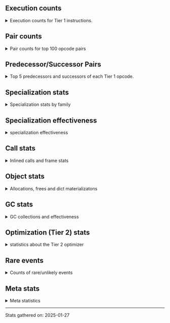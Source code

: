 ## Execution counts

<details>
<summary> Execution counts for Tier 1 instructions. </summary>


The "miss ratio" column shows the percentage of times the instruction
executed that it deoptimized. When this happens, the base unspecialized
instruction is not counted.

<table>
<thead>
<tr>
<th align="left">Name</th>
<th align="right">Base Count</th>
<th align="right">Head Count</th>
<th align="right">Change</th>
</tr>
</thead>
<tbody>
<tr>
<td align="left">BINARY_SUBSCR</td>
<td align="right">2,300</td>
<td align="right">43,260</td>
<td align="right">1,780.9%</td>
</tr>
<tr>
<td align="left">TO_BOOL_ALWAYS_TRUE</td>
<td align="right">162,420</td>
<td align="right">820,920</td>
<td align="right">405.4%</td>
</tr>
<tr>
<td align="left">JUMP_BACKWARD</td>
<td align="right">285,960</td>
<td align="right">1,360,080</td>
<td align="right">375.6%</td>
</tr>
<tr>
<td align="left">CALL_PY_GENERAL</td>
<td align="right">2,050,180</td>
<td align="right">6,332,820</td>
<td align="right">208.9%</td>
</tr>
<tr>
<td align="left">CALL_KW_PY</td>
<td align="right">920,120</td>
<td align="right">2,722,020</td>
<td align="right">195.8%</td>
</tr>
<tr>
<td align="left">LOAD_CONST_MORTAL</td>
<td align="right">959,120</td>
<td align="right">2,722,140</td>
<td align="right">183.8%</td>
</tr>
<tr>
<td align="left">TO_BOOL_BOOL</td>
<td align="right">28,490,540</td>
<td align="right">180</td>
<td align="right">-100.0%</td>
</tr>
<tr>
<td align="left">CALL_METHOD_DESCRIPTOR_FAST</td>
<td align="right">1,296,120</td>
<td align="right">60</td>
<td align="right">-100.0%</td>
</tr>
<tr>
<td align="left">RESUME_CHECK</td>
<td align="right">14,143,320</td>
<td align="right">740</td>
<td align="right">-100.0%</td>
</tr>
<tr>
<td align="left">STORE_FAST_STORE_FAST</td>
<td align="right">1,975,260</td>
<td align="right">240</td>
<td align="right">-100.0%</td>
</tr>
<tr>
<td align="left">COPY</td>
<td align="right">34,338,620</td>
<td align="right">12,000</td>
<td align="right">-100.0%</td>
</tr>
<tr>
<td align="left">SWAP</td>
<td align="right">19,146,680</td>
<td align="right">12,360</td>
<td align="right">-99.9%</td>
</tr>
<tr>
<td align="left">CALL_METHOD_DESCRIPTOR_O</td>
<td align="right">57,700</td>
<td align="right">60</td>
<td align="right">-99.9%</td>
</tr>
<tr>
<td align="left">CALL_METHOD_DESCRIPTOR_NOARGS</td>
<td align="right">53,340</td>
<td align="right">60</td>
<td align="right">-99.9%</td>
</tr>
<tr>
<td align="left">CALL_BOUND_METHOD_GENERAL</td>
<td align="right">41,220</td>
<td align="right">60</td>
<td align="right">-99.9%</td>
</tr>
<tr>
<td align="left">UNPACK_SEQUENCE_TWO_TUPLE</td>
<td align="right">38,940</td>
<td align="right">60</td>
<td align="right">-99.8%</td>
</tr>
<tr>
<td align="left">BINARY_OP_MULTIPLY_INT</td>
<td align="right">70,980</td>
<td align="right">120</td>
<td align="right">-99.8%</td>
</tr>
<tr>
<td align="left">BUILD_LIST</td>
<td align="right">67,800</td>
<td align="right">120</td>
<td align="right">-99.8%</td>
</tr>
<tr>
<td align="left">CALL_BUILTIN_CLASS</td>
<td align="right">94,580</td>
<td align="right">180</td>
<td align="right">-99.8%</td>
</tr>
<tr>
<td align="left">IS_OP</td>
<td align="right">41,220</td>
<td align="right">80</td>
<td align="right">-99.8%</td>
</tr>
<tr>
<td align="left">POP_JUMP_IF_NOT_NONE</td>
<td align="right">41,220</td>
<td align="right">80</td>
<td align="right">-99.8%</td>
</tr>
<tr>
<td align="left">POP_TOP</td>
<td align="right">22,576,140</td>
<td align="right">46,320</td>
<td align="right">-99.8%</td>
</tr>
<tr>
<td align="left">STORE_ATTR_INSTANCE_VALUE</td>
<td align="right">41,574,300</td>
<td align="right">110,640</td>
<td align="right">-99.7%</td>
</tr>
<tr>
<td align="left">LOAD_FAST_AND_CLEAR</td>
<td align="right">33,960</td>
<td align="right">120</td>
<td align="right">-99.6%</td>
</tr>
<tr>
<td align="left">LOAD_ATTR</td>
<td align="right">41,380</td>
<td align="right">180</td>
<td align="right">-99.6%</td>
</tr>
<tr>
<td align="left">LOAD_ATTR_MODULE</td>
<td align="right">41,420</td>
<td align="right">240</td>
<td align="right">-99.4%</td>
</tr>
<tr>
<td align="left">JUMP_FORWARD</td>
<td align="right">3,572,100</td>
<td align="right">27,000</td>
<td align="right">-99.2%</td>
</tr>
<tr>
<td align="left">LIST_APPEND</td>
<td align="right">1,008,660</td>
<td align="right">9,720</td>
<td align="right">-99.0%</td>
</tr>
<tr>
<td align="left">LOAD_METHOD_NO_DICT</td>
<td align="right">3,265,900</td>
<td align="right">50,460</td>
<td align="right">-98.5%</td>
</tr>
<tr>
<td align="left">LOAD_GLOBAL_MODULE</td>
<td align="right">23,866,640</td>
<td align="right">640,540</td>
<td align="right">-97.3%</td>
</tr>
<tr>
<td align="left">CALL_LIST_APPEND</td>
<td align="right">1,858,800</td>
<td align="right">50,340</td>
<td align="right">-97.3%</td>
</tr>
<tr>
<td align="left">GET_ITER</td>
<td align="right">4,426,440</td>
<td align="right">135,600</td>
<td align="right">-96.9%</td>
</tr>
<tr>
<td align="left">BINARY_OP_ADD_INT</td>
<td align="right">9,142,420</td>
<td align="right">304,440</td>
<td align="right">-96.7%</td>
</tr>
<tr>
<td align="left">LOAD_ATTR_INSTANCE_VALUE</td>
<td align="right">110,383,360</td>
<td align="right">4,381,380</td>
<td align="right">-96.0%</td>
</tr>
<tr>
<td align="left">RETURN_VALUE</td>
<td align="right">54,566,640</td>
<td align="right">2,524,440</td>
<td align="right">-95.4%</td>
</tr>
<tr>
<td align="left">POP_JUMP_IF_FALSE</td>
<td align="right">49,089,540</td>
<td align="right">2,868,940</td>
<td align="right">-94.2%</td>
</tr>
<tr>
<td align="left">BINARY_OP</td>
<td align="right">8,308,820</td>
<td align="right">497,200</td>
<td align="right">-94.0%</td>
</tr>
<tr>
<td align="left">LOAD_FAST</td>
<td align="right">173,029,500</td>
<td align="right">10,539,480</td>
<td align="right">-93.9%</td>
</tr>
<tr>
<td align="left">LOAD_FAST_LOAD_FAST</td>
<td align="right">34,685,400</td>
<td align="right">2,249,400</td>
<td align="right">-93.5%</td>
</tr>
<tr>
<td align="left">COMPARE_OP_INT</td>
<td align="right">30,782,840</td>
<td align="right">2,008,200</td>
<td align="right">-93.5%</td>
</tr>
<tr>
<td align="left">PUSH_NULL</td>
<td align="right">2,195,200</td>
<td align="right">149,240</td>
<td align="right">-93.2%</td>
</tr>
<tr>
<td align="left">LOAD_GLOBAL_BUILTIN</td>
<td align="right">1,982,900</td>
<td align="right">136,020</td>
<td align="right">-93.1%</td>
</tr>
<tr>
<td align="left">CALL_LEN</td>
<td align="right">1,887,600</td>
<td align="right">135,120</td>
<td align="right">-92.8%</td>
</tr>
<tr>
<td align="left">LOAD_SMALL_INT</td>
<td align="right">29,830,800</td>
<td align="right">2,274,200</td>
<td align="right">-92.4%</td>
</tr>
<tr>
<td align="left">STORE_FAST</td>
<td align="right">55,953,940</td>
<td align="right">4,532,120</td>
<td align="right">-91.9%</td>
</tr>
<tr>
<td align="left">CALL_BUILTIN_O</td>
<td align="right">90,300</td>
<td align="right">8,000</td>
<td align="right">-91.1%</td>
</tr>
<tr>
<td align="left">TO_BOOL_NONE</td>
<td align="right">126,920</td>
<td align="right">11,520</td>
<td align="right">-90.9%</td>
</tr>
<tr>
<td align="left">BINARY_OP_SUBTRACT_INT</td>
<td align="right">14,772,040</td>
<td align="right">1,353,600</td>
<td align="right">-90.8%</td>
</tr>
<tr>
<td align="left">BINARY_SUBSCR_LIST_INT</td>
<td align="right">13,526,320</td>
<td align="right">1,353,600</td>
<td align="right">-90.0%</td>
</tr>
<tr>
<td align="left">POP_JUMP_IF_TRUE</td>
<td align="right">17,375,220</td>
<td align="right">1,875,240</td>
<td align="right">-89.2%</td>
</tr>
<tr>
<td align="left">POP_ITER</td>
<td align="right">742,580</td>
<td align="right">146,820</td>
<td align="right">-80.2%</td>
</tr>
<tr>
<td align="left">CALL_ALLOC_AND_ENTER_INIT</td>
<td align="right">46,140</td>
<td align="right">9,900</td>
<td align="right">-78.5%</td>
</tr>
<tr>
<td align="left">TO_BOOL_INT</td>
<td align="right">7,740,500</td>
<td align="right">1,884,360</td>
<td align="right">-75.7%</td>
</tr>
<tr>
<td align="left">FOR_ITER_RANGE</td>
<td align="right">84,840</td>
<td align="right">21,900</td>
<td align="right">-74.2%</td>
</tr>
<tr>
<td align="left">CALL_PY_EXACT_ARGS</td>
<td align="right">14,758,440</td>
<td align="right">25,503,980</td>
<td align="right">72.8%</td>
</tr>
<tr>
<td align="left">LOAD_CONST_IMMORTAL</td>
<td align="right">16,887,960</td>
<td align="right">4,665,780</td>
<td align="right">-72.4%</td>
</tr>
<tr>
<td align="left">COMPARE_OP</td>
<td align="right">105,420</td>
<td align="right">31,280</td>
<td align="right">-70.3%</td>
</tr>
<tr>
<td align="left">FOR_ITER_LIST</td>
<td align="right">4,529,720</td>
<td align="right">1,458,480</td>
<td align="right">-67.8%</td>
</tr>
<tr>
<td align="left">LOAD_METHOD_WITH_VALUES</td>
<td align="right">16,397,780</td>
<td align="right">6,043,720</td>
<td align="right">-63.1%</td>
</tr>
<tr>
<td align="left">NOP</td>
<td align="right">19,200</td>
<td align="right">7,200</td>
<td align="right">-62.5%</td>
</tr>
<tr>
<td align="left">CALL_NON_PY_GENERAL</td>
<td align="right">320</td>
<td align="right">300</td>
<td align="right">-6.2%</td>
</tr>
<tr>
<td align="left">ENTER_EXECUTOR</td>
<td align="right">40,034,120</td>
<td align="right"></td>
<td align="right"></td>
</tr>
<tr>
<td align="left">STORE_SUBSCR_LIST_INT</td>
<td align="right">8,497,080</td>
<td align="right"></td>
<td align="right"></td>
</tr>
<tr>
<td align="left">STORE_GLOBAL</td>
<td align="right">2,568,200</td>
<td align="right"></td>
<td align="right"></td>
</tr>
<tr>
<td align="left">UNARY_NOT</td>
<td align="right">1,887,540</td>
<td align="right"></td>
<td align="right"></td>
</tr>
<tr>
<td align="left">NOT_TAKEN</td>
<td align="right">832,560</td>
<td align="right"></td>
<td align="right"></td>
</tr>
<tr>
<td align="left">COMPARE_OP_FLOAT</td>
<td align="right">796,020</td>
<td align="right"></td>
<td align="right"></td>
</tr>
<tr>
<td align="left">FOR_ITER_TUPLE</td>
<td align="right">48,600</td>
<td align="right"></td>
<td align="right"></td>
</tr>
<tr>
<td align="left">EXIT_INIT_CHECK</td>
<td align="right">46,140</td>
<td align="right">46,140</td>
<td align="right">0.0%</td>
</tr>
<tr>
<td align="left">STORE_FAST_LOAD_FAST</td>
<td align="right">24,060</td>
<td align="right"></td>
<td align="right"></td>
</tr>
<tr>
<td align="left">TO_BOOL_LIST</td>
<td align="right">19,140</td>
<td align="right"></td>
<td align="right"></td>
</tr>
<tr>
<td align="left">BINARY_OP_EXTEND</td>
<td align="right">12,020</td>
<td align="right"></td>
<td align="right"></td>
</tr>
<tr>
<td align="left">CALL</td>
<td align="right">440</td>
<td align="right">440</td>
<td align="right">0.0%</td>
</tr>
<tr>
<td align="left">BUILD_TUPLE</td>
<td align="right">240</td>
<td align="right">240</td>
<td align="right">0.0%</td>
</tr>
<tr>
<td align="left">LOAD_GLOBAL</td>
<td align="right">240</td>
<td align="right">240</td>
<td align="right">0.0%</td>
</tr>
<tr>
<td align="left">LOAD_METHOD</td>
<td align="right">220</td>
<td align="right">220</td>
<td align="right">0.0%</td>
</tr>
<tr>
<td align="left">COPY_FREE_VARS</td>
<td align="right">120</td>
<td align="right">120</td>
<td align="right">0.0%</td>
</tr>
<tr>
<td align="left">LOAD_DEREF</td>
<td align="right">120</td>
<td align="right">120</td>
<td align="right">0.0%</td>
</tr>
<tr>
<td align="left">CALL_ISINSTANCE</td>
<td align="right">120</td>
<td align="right">120</td>
<td align="right">0.0%</td>
</tr>
<tr>
<td align="left">TO_BOOL</td>
<td align="right">100</td>
<td align="right">100</td>
<td align="right">0.0%</td>
</tr>
<tr>
<td align="left">CALL_FUNCTION_EX</td>
<td align="right">60</td>
<td align="right">60</td>
<td align="right">0.0%</td>
</tr>
<tr>
<td align="left">MAKE_FUNCTION</td>
<td align="right">60</td>
<td align="right">60</td>
<td align="right">0.0%</td>
</tr>
<tr>
<td align="left">FOR_ITER</td>
<td align="right">60</td>
<td align="right">60</td>
<td align="right">0.0%</td>
</tr>
<tr>
<td align="left">MAKE_CELL</td>
<td align="right">60</td>
<td align="right">60</td>
<td align="right">0.0%</td>
</tr>
<tr>
<td align="left">SET_FUNCTION_ATTRIBUTE</td>
<td align="right">60</td>
<td align="right">60</td>
<td align="right">0.0%</td>
</tr>
<tr>
<td align="left">STORE_DEREF</td>
<td align="right">60</td>
<td align="right">60</td>
<td align="right">0.0%</td>
</tr>
<tr>
<td align="left">BINARY_OP_SUBTRACT_FLOAT</td>
<td align="right">60</td>
<td align="right">60</td>
<td align="right">0.0%</td>
</tr>
<tr>
<td align="left">BINARY_SUBSCR_TUPLE_INT</td>
<td align="right">60</td>
<td align="right">60</td>
<td align="right">0.0%</td>
</tr>
<tr>
<td align="left">CALL_TYPE_1</td>
<td align="right">60</td>
<td align="right">60</td>
<td align="right">0.0%</td>
</tr>
<tr>
<td align="left">LOAD_SUPER_METHOD_METHOD</td>
<td align="right">60</td>
<td align="right">60</td>
<td align="right">0.0%</td>
</tr>
<tr>
<td align="left">STORE_ATTR</td>
<td align="right">20</td>
<td align="right">20</td>
<td align="right">0.0%</td>
</tr>
<tr>
<td align="left">UNPACK_SEQUENCE</td>
<td align="right">20</td>
<td align="right">20</td>
<td align="right">0.0%</td>
</tr>
</tbody>
</table>


</details>

## Pair counts

<details>
<summary> Pair counts for top 100 opcode pairs </summary>


Pairs of specialized operations that deoptimize and are then followed by
the corresponding unspecialized instruction are not counted as pairs.

Not included in comparative output.


</details>

## Predecessor/Successor Pairs

<details>
<summary> Top 5 predecessors and successors of each Tier 1 opcode. </summary>


This does not include the unspecialized instructions that occur after a
specialized instruction deoptimizes.

Not included in comparative output.


</details>

## Specialization stats

<details>
<summary> Specialization stats by family </summary>

### BINARY_OP

<details>
<summary> specialization stats for BINARY_OP family </summary>

<table>
<thead>
<tr>
<th align="left">Kind</th>
<th align="right">Base Count</th>
<th align="right">Base Ratio</th>
<th align="right">Head Count</th>
<th align="right">Head Ratio</th>
<th align="right">Change</th>
</tr>
</thead>
<tbody>
<tr>
<td align="left">
deferred
<details>
<summary>ⓘ</summary>

Lists the number of "deferred" (i.e. not specialized) instructions executed.
</details>
</td>
<td align="right">8,301,520</td>
<td align="right">17.7%</td>
<td align="right">497,040</td>
<td align="right">1.9%</td>
<td align="right">-94.0%</td>
</tr>
<tr>
<td align="left">
hit
<details>
<summary>ⓘ</summary>

Specialized instructions that complete.
</details>
</td>
<td align="right">38,584,560</td>
<td align="right">82.1%</td>
<td align="right">25,106,760</td>
<td align="right">98.1%</td>
<td align="right">-34.9%</td>
</tr>
<tr>
<td align="left">
miss
<details>
<summary>ⓘ</summary>

Specialized instructions that deopt.
</details>
</td>
<td align="right">95,780</td>
<td align="right">0.2%</td>
<td align="right"></td>
<td align="right"></td>
<td align="right"></td>
</tr>
</tbody>
</table>

<table>
<thead>
<tr>
<th align="left">Success</th>
<th align="right">Base Count</th>
<th align="right">Base Ratio</th>
<th align="right">Head Count</th>
<th align="right">Head Ratio</th>
<th align="right">Change</th>
</tr>
</thead>
<tbody>
<tr>
<td align="left">Success</td>
<td align="right">1,820</td>
<td align="right">20.0%</td>
<td align="right">20</td>
<td align="right">12.5%</td>
<td align="right">-98.9%</td>
</tr>
<tr>
<td align="left">Failure</td>
<td align="right">7,300</td>
<td align="right">80.0%</td>
<td align="right">140</td>
<td align="right">87.5%</td>
<td align="right">-98.1%</td>
</tr>
</tbody>
</table>

<table>
<thead>
<tr>
<th align="left">Failure kind</th>
<th align="right">Base Count</th>
<th align="right">Base Ratio</th>
<th align="right">Head Count</th>
<th align="right">Head Ratio</th>
<th align="right">Change</th>
</tr>
</thead>
<tbody>
<tr>
<td align="left">add different types</td>
<td align="right">5,220</td>
<td align="right">71.5%</td>
<td align="right">140</td>
<td align="right">100.0%</td>
<td align="right">-97.3%</td>
</tr>
<tr>
<td align="left">xor</td>
<td align="right">2,000</td>
<td align="right">27.4%</td>
<td align="right"></td>
<td align="right"></td>
<td align="right"></td>
</tr>
<tr>
<td align="left">floor divide</td>
<td align="right">40</td>
<td align="right">0.5%</td>
<td align="right"></td>
<td align="right"></td>
<td align="right"></td>
</tr>
<tr>
<td align="left">remainder</td>
<td align="right">40</td>
<td align="right">0.5%</td>
<td align="right"></td>
<td align="right"></td>
<td align="right"></td>
</tr>
</tbody>
</table>


</details>

### BINARY_SUBSCR

<details>
<summary> specialization stats for BINARY_SUBSCR family </summary>

<table>
<thead>
<tr>
<th align="left">Kind</th>
<th align="right">Base Count</th>
<th align="right">Base Ratio</th>
<th align="right">Head Count</th>
<th align="right">Head Ratio</th>
<th align="right">Change</th>
</tr>
</thead>
<tbody>
<tr>
<td align="left">
deferred
<details>
<summary>ⓘ</summary>

Lists the number of "deferred" (i.e. not specialized) instructions executed.
</details>
</td>
<td align="right">1,300</td>
<td align="right">0.0%</td>
<td align="right">43,200</td>
<td align="right">0.2%</td>
<td align="right">3,223.1%</td>
</tr>
<tr>
<td align="left">
hit
<details>
<summary>ⓘ</summary>

Specialized instructions that complete.
</details>
</td>
<td align="right">20,654,080</td>
<td align="right">99.8%</td>
<td align="right">20,651,220</td>
<td align="right">99.8%</td>
<td align="right">-0.0%</td>
</tr>
<tr>
<td align="left">
miss
<details>
<summary>ⓘ</summary>

Specialized instructions that deopt.
</details>
</td>
<td align="right">43,040</td>
<td align="right">0.2%</td>
<td align="right"></td>
<td align="right"></td>
<td align="right"></td>
</tr>
</tbody>
</table>

<table>
<thead>
<tr>
<th align="left">Success</th>
<th align="right">Base Count</th>
<th align="right">Base Ratio</th>
<th align="right">Head Count</th>
<th align="right">Head Ratio</th>
<th align="right">Change</th>
</tr>
</thead>
<tbody>
<tr>
<td align="left">Success</td>
<td align="right">840</td>
<td align="right">46.2%</td>
<td align="right">20</td>
<td align="right">33.3%</td>
<td align="right">-97.6%</td>
</tr>
<tr>
<td align="left">Failure</td>
<td align="right">980</td>
<td align="right">53.8%</td>
<td align="right">40</td>
<td align="right">66.7%</td>
<td align="right">-95.9%</td>
</tr>
</tbody>
</table>

<table>
<thead>
<tr>
<th align="left">Failure kind</th>
<th align="right">Base Count</th>
<th align="right">Base Ratio</th>
<th align="right">Head Count</th>
<th align="right">Head Ratio</th>
<th align="right">Change</th>
</tr>
</thead>
<tbody>
<tr>
<td align="left">out of range</td>
<td align="right">980</td>
<td align="right">100.0%</td>
<td align="right">40</td>
<td align="right">100.0%</td>
<td align="right">-95.9%</td>
</tr>
</tbody>
</table>


</details>

### CALL

<details>
<summary> specialization stats for CALL family </summary>

<table>
<thead>
<tr>
<th align="left">Kind</th>
<th align="right">Base Count</th>
<th align="right">Base Ratio</th>
<th align="right">Head Count</th>
<th align="right">Head Ratio</th>
<th align="right">Change</th>
</tr>
</thead>
<tbody>
<tr>
<td align="left">
hit
<details>
<summary>ⓘ</summary>

Specialized instructions that complete.
</details>
</td>
<td align="right">59,466,360</td>
<td align="right">100.0%</td>
<td align="right">59,466,360</td>
<td align="right">100.0%</td>
<td align="right">0.0%</td>
</tr>
<tr>
<td align="left">
miss
<details>
<summary>ⓘ</summary>

Specialized instructions that deopt.
</details>
</td>
<td align="right">60</td>
<td align="right">0.0%</td>
<td align="right">60</td>
<td align="right">0.0%</td>
<td align="right">0.0%</td>
</tr>
</tbody>
</table>

<table>
<thead>
<tr>
<th align="left">Success</th>
<th align="right">Base Count</th>
<th align="right">Base Ratio</th>
<th align="right">Head Count</th>
<th align="right">Head Ratio</th>
<th align="right">Change</th>
</tr>
</thead>
<tbody>
<tr>
<td align="left">Success</td>
<td align="right">440</td>
<td align="right">100.0%</td>
<td align="right">440</td>
<td align="right">100.0%</td>
<td align="right">0.0%</td>
</tr>
<tr>
<td align="left">Failure</td>
<td align="right">0</td>
<td align="right">0.0%</td>
<td align="right">0</td>
<td align="right">0.0%</td>
<td align="right"></td>
</tr>
</tbody>
</table>


</details>

### COMPARE_OP

<details>
<summary> specialization stats for COMPARE_OP family </summary>

<table>
<thead>
<tr>
<th align="left">Kind</th>
<th align="right">Base Count</th>
<th align="right">Base Ratio</th>
<th align="right">Head Count</th>
<th align="right">Head Ratio</th>
<th align="right">Change</th>
</tr>
</thead>
<tbody>
<tr>
<td align="left">
deferred
<details>
<summary>ⓘ</summary>

Lists the number of "deferred" (i.e. not specialized) instructions executed.
</details>
</td>
<td align="right">103,920</td>
<td align="right">0.1%</td>
<td align="right">31,160</td>
<td align="right">0.1%</td>
<td align="right">-70.0%</td>
</tr>
<tr>
<td align="left">
hit
<details>
<summary>ⓘ</summary>

Specialized instructions that complete.
</details>
</td>
<td align="right">79,657,380</td>
<td align="right">99.8%</td>
<td align="right">57,475,380</td>
<td align="right">99.9%</td>
<td align="right">-27.8%</td>
</tr>
<tr>
<td align="left">
miss
<details>
<summary>ⓘ</summary>

Specialized instructions that deopt.
</details>
</td>
<td align="right">25,440</td>
<td align="right">0.0%</td>
<td align="right"></td>
<td align="right"></td>
<td align="right"></td>
</tr>
</tbody>
</table>

<table>
<thead>
<tr>
<th align="left">Success</th>
<th align="right">Base Count</th>
<th align="right">Base Ratio</th>
<th align="right">Head Count</th>
<th align="right">Head Ratio</th>
<th align="right">Change</th>
</tr>
</thead>
<tbody>
<tr>
<td align="left">Failure</td>
<td align="right">1,460</td>
<td align="right">73.7%</td>
<td align="right">80</td>
<td align="right">66.7%</td>
<td align="right">-94.5%</td>
</tr>
<tr>
<td align="left">Success</td>
<td align="right">520</td>
<td align="right">26.3%</td>
<td align="right">40</td>
<td align="right">33.3%</td>
<td align="right">-92.3%</td>
</tr>
</tbody>
</table>

<table>
<thead>
<tr>
<th align="left">Failure kind</th>
<th align="right">Base Count</th>
<th align="right">Base Ratio</th>
<th align="right">Head Count</th>
<th align="right">Head Ratio</th>
<th align="right">Change</th>
</tr>
</thead>
<tbody>
<tr>
<td align="left">float long</td>
<td align="right">420</td>
<td align="right">28.8%</td>
<td align="right">40</td>
<td align="right">50.0%</td>
<td align="right">-90.5%</td>
</tr>
<tr>
<td align="left">big int</td>
<td align="right">960</td>
<td align="right">65.8%</td>
<td align="right"></td>
<td align="right"></td>
<td align="right"></td>
</tr>
<tr>
<td align="left">bool</td>
<td align="right">40</td>
<td align="right">2.7%</td>
<td align="right">40</td>
<td align="right">50.0%</td>
<td align="right">0.0%</td>
</tr>
<tr>
<td align="left">long float</td>
<td align="right">40</td>
<td align="right">2.7%</td>
<td align="right"></td>
<td align="right"></td>
<td align="right"></td>
</tr>
</tbody>
</table>


</details>

### CONTAINS_OP

<details>
<summary> specialization stats for CONTAINS_OP family </summary>

<table>
<thead>
<tr>
<th align="left">Kind</th>
<th align="right">Base Count</th>
<th align="right">Base Ratio</th>
<th align="right">Head Count</th>
<th align="right">Head Ratio</th>
<th align="right">Change</th>
</tr>
</thead>
<tbody>
<tr>
<td align="left">
hit
<details>
<summary>ⓘ</summary>

Specialized instructions that complete.
</details>
</td>
<td align="right">1,887,540</td>
<td align="right">100.0%</td>
<td align="right">1,887,540</td>
<td align="right">100.0%</td>
<td align="right">0.0%</td>
</tr>
</tbody>
</table>


</details>

### FOR_ITER

<details>
<summary> specialization stats for FOR_ITER family </summary>

<table>
<thead>
<tr>
<th align="left">Kind</th>
<th align="right">Base Count</th>
<th align="right">Base Ratio</th>
<th align="right">Head Count</th>
<th align="right">Head Ratio</th>
<th align="right">Change</th>
</tr>
</thead>
<tbody>
<tr>
<td align="left">
hit
<details>
<summary>ⓘ</summary>

Specialized instructions that complete.
</details>
</td>
<td align="right">4,663,160</td>
<td align="right">100.0%</td>
<td align="right">1,480,380</td>
<td align="right">100.0%</td>
<td align="right">-68.3%</td>
</tr>
<tr>
<td align="left">
deferred
<details>
<summary>ⓘ</summary>

Lists the number of "deferred" (i.e. not specialized) instructions executed.
</details>
</td>
<td align="right">60</td>
<td align="right">0.0%</td>
<td align="right">60</td>
<td align="right">0.0%</td>
<td align="right">0.0%</td>
</tr>
</tbody>
</table>


</details>

### LOAD_ATTR

<details>
<summary> specialization stats for LOAD_ATTR family </summary>

<table>
<thead>
<tr>
<th align="left">Kind</th>
<th align="right">Base Count</th>
<th align="right">Base Ratio</th>
<th align="right">Head Count</th>
<th align="right">Head Ratio</th>
<th align="right">Change</th>
</tr>
</thead>
<tbody>
<tr>
<td align="left">
hit
<details>
<summary>ⓘ</summary>

Specialized instructions that complete.
</details>
</td>
<td align="right">317,021,440</td>
<td align="right">100.0%</td>
<td align="right">243,840,100</td>
<td align="right">100.0%</td>
<td align="right">-23.1%</td>
</tr>
<tr>
<td align="left">
deferred
<details>
<summary>ⓘ</summary>

Lists the number of "deferred" (i.e. not specialized) instructions executed.
</details>
</td>
<td align="right">41,160</td>
<td align="right">0.0%</td>
<td align="right"></td>
<td align="right"></td>
<td align="right"></td>
</tr>
</tbody>
</table>

<table>
<thead>
<tr>
<th align="left">Success</th>
<th align="right">Base Count</th>
<th align="right">Base Ratio</th>
<th align="right">Head Count</th>
<th align="right">Head Ratio</th>
<th align="right">Change</th>
</tr>
</thead>
<tbody>
<tr>
<td align="left">Failure</td>
<td align="right">40</td>
<td align="right">18.2%</td>
<td align="right">0</td>
<td align="right">0.0%</td>
<td align="right">-100.0%</td>
</tr>
<tr>
<td align="left">Success</td>
<td align="right">180</td>
<td align="right">81.8%</td>
<td align="right">180</td>
<td align="right">100.0%</td>
<td align="right">0.0%</td>
</tr>
</tbody>
</table>

<table>
<thead>
<tr>
<th align="left">Failure kind</th>
<th align="right">Base Count</th>
<th align="right">Base Ratio</th>
<th align="right">Head Count</th>
<th align="right">Head Ratio</th>
<th align="right">Change</th>
</tr>
</thead>
<tbody>
<tr>
<td align="left">method</td>
<td align="right">40</td>
<td align="right">100.0%</td>
<td align="right"></td>
<td align="right"></td>
<td align="right"></td>
</tr>
</tbody>
</table>


</details>

### LOAD_GLOBAL

<details>
<summary> specialization stats for LOAD_GLOBAL family </summary>

<table>
<thead>
<tr>
<th align="left">Kind</th>
<th align="right">Base Count</th>
<th align="right">Base Ratio</th>
<th align="right">Head Count</th>
<th align="right">Head Ratio</th>
<th align="right">Change</th>
</tr>
</thead>
<tbody>
<tr>
<td align="left">
hit
<details>
<summary>ⓘ</summary>

Specialized instructions that complete.
</details>
</td>
<td align="right">52,157,720</td>
<td align="right">100.0%</td>
<td align="right">41,455,980</td>
<td align="right">100.0%</td>
<td align="right">-20.5%</td>
</tr>
</tbody>
</table>

<table>
<thead>
<tr>
<th align="left">Success</th>
<th align="right">Base Count</th>
<th align="right">Base Ratio</th>
<th align="right">Head Count</th>
<th align="right">Head Ratio</th>
<th align="right">Change</th>
</tr>
</thead>
<tbody>
<tr>
<td align="left">Success</td>
<td align="right">240</td>
<td align="right">100.0%</td>
<td align="right">240</td>
<td align="right">100.0%</td>
<td align="right">0.0%</td>
</tr>
<tr>
<td align="left">Failure</td>
<td align="right">0</td>
<td align="right">0.0%</td>
<td align="right">0</td>
<td align="right">0.0%</td>
<td align="right"></td>
</tr>
</tbody>
</table>


</details>

### LOAD_METHOD

<details>
<summary> specialization stats for LOAD_METHOD family </summary>

<table>
<thead>
<tr>
<th align="left">Kind</th>
<th align="right">Base Count</th>
<th align="right">Base Ratio</th>
<th align="right">Head Count</th>
<th align="right">Head Ratio</th>
<th align="right">Change</th>
</tr>
</thead>
<tbody>
<tr>
<td align="left">
deferred
<details>
<summary>ⓘ</summary>

Lists the number of "deferred" (i.e. not specialized) instructions executed.
</details>
</td>
<td align="right">60</td>
<td align="right">4.7%</td>
<td align="right">60</td>
<td align="right">4.7%</td>
<td align="right">0.0%</td>
</tr>
<tr>
<td align="left">
miss
<details>
<summary>ⓘ</summary>

Specialized instructions that deopt.
</details>
</td>
<td align="right">1,060</td>
<td align="right">82.8%</td>
<td align="right">1,060</td>
<td align="right">82.8%</td>
<td align="right">0.0%</td>
</tr>
</tbody>
</table>

<table>
<thead>
<tr>
<th align="left">Success</th>
<th align="right">Base Count</th>
<th align="right">Base Ratio</th>
<th align="right">Head Count</th>
<th align="right">Head Ratio</th>
<th align="right">Change</th>
</tr>
</thead>
<tbody>
<tr>
<td align="left">Success</td>
<td align="right">160</td>
<td align="right">88.9%</td>
<td align="right">160</td>
<td align="right">88.9%</td>
<td align="right">0.0%</td>
</tr>
<tr>
<td align="left">Failure</td>
<td align="right">20</td>
<td align="right">11.1%</td>
<td align="right">20</td>
<td align="right">11.1%</td>
<td align="right">0.0%</td>
</tr>
</tbody>
</table>


</details>

### LOAD_SUPER_ATTR

<details>
<summary> specialization stats for LOAD_SUPER_ATTR family </summary>

<table>
<thead>
<tr>
<th align="left">Kind</th>
<th align="right">Base Count</th>
<th align="right">Base Ratio</th>
<th align="right">Head Count</th>
<th align="right">Head Ratio</th>
<th align="right">Change</th>
</tr>
</thead>
<tbody>
<tr>
<td align="left">
hit
<details>
<summary>ⓘ</summary>

Specialized instructions that complete.
</details>
</td>
<td align="right">60</td>
<td align="right">100.0%</td>
<td align="right">60</td>
<td align="right">100.0%</td>
<td align="right">0.0%</td>
</tr>
</tbody>
</table>


</details>

### STORE_ATTR

<details>
<summary> specialization stats for STORE_ATTR family </summary>

<table>
<thead>
<tr>
<th align="left">Kind</th>
<th align="right">Base Count</th>
<th align="right">Base Ratio</th>
<th align="right">Head Count</th>
<th align="right">Head Ratio</th>
<th align="right">Change</th>
</tr>
</thead>
<tbody>
<tr>
<td align="left">
hit
<details>
<summary>ⓘ</summary>

Specialized instructions that complete.
</details>
</td>
<td align="right">46,589,340</td>
<td align="right">100.0%</td>
<td align="right">28,377,660</td>
<td align="right">100.0%</td>
<td align="right">-39.1%</td>
</tr>
</tbody>
</table>

<table>
<thead>
<tr>
<th align="left">Success</th>
<th align="right">Base Count</th>
<th align="right">Base Ratio</th>
<th align="right">Head Count</th>
<th align="right">Head Ratio</th>
<th align="right">Change</th>
</tr>
</thead>
<tbody>
<tr>
<td align="left">Success</td>
<td align="right">20</td>
<td align="right">100.0%</td>
<td align="right">20</td>
<td align="right">100.0%</td>
<td align="right">0.0%</td>
</tr>
<tr>
<td align="left">Failure</td>
<td align="right">0</td>
<td align="right">0.0%</td>
<td align="right">0</td>
<td align="right">0.0%</td>
<td align="right"></td>
</tr>
</tbody>
</table>


</details>

### STORE_SUBSCR

<details>
<summary> specialization stats for STORE_SUBSCR family </summary>

<table>
<thead>
<tr>
<th align="left">Kind</th>
<th align="right">Base Count</th>
<th align="right">Base Ratio</th>
<th align="right">Head Count</th>
<th align="right">Head Ratio</th>
<th align="right">Change</th>
</tr>
</thead>
<tbody>
<tr>
<td align="left">
hit
<details>
<summary>ⓘ</summary>

Specialized instructions that complete.
</details>
</td>
<td align="right">8,497,080</td>
<td align="right">100.0%</td>
<td align="right">8,497,080</td>
<td align="right">100.0%</td>
<td align="right">0.0%</td>
</tr>
</tbody>
</table>


</details>

### TO_BOOL

<details>
<summary> specialization stats for TO_BOOL family </summary>

<table>
<thead>
<tr>
<th align="left">Kind</th>
<th align="right">Base Count</th>
<th align="right">Base Ratio</th>
<th align="right">Head Count</th>
<th align="right">Head Ratio</th>
<th align="right">Change</th>
</tr>
</thead>
<tbody>
<tr>
<td align="left">
miss
<details>
<summary>ⓘ</summary>

Specialized instructions that deopt.
</details>
</td>
<td align="right">1,402,900</td>
<td align="right">3.1%</td>
<td align="right">12,120</td>
<td align="right">0.1%</td>
<td align="right">-99.1%</td>
</tr>
<tr>
<td align="left">
hit
<details>
<summary>ⓘ</summary>

Specialized instructions that complete.
</details>
</td>
<td align="right">44,280,600</td>
<td align="right">96.9%</td>
<td align="right">19,116,300</td>
<td align="right">99.9%</td>
<td align="right">-56.8%</td>
</tr>
<tr>
<td align="left">
deferred
<details>
<summary>ⓘ</summary>

Lists the number of "deferred" (i.e. not specialized) instructions executed.
</details>
</td>
<td align="right">60</td>
<td align="right">0.0%</td>
<td align="right">60</td>
<td align="right">0.0%</td>
<td align="right">0.0%</td>
</tr>
</tbody>
</table>

<table>
<thead>
<tr>
<th align="left">Success</th>
<th align="right">Base Count</th>
<th align="right">Base Ratio</th>
<th align="right">Head Count</th>
<th align="right">Head Ratio</th>
<th align="right">Change</th>
</tr>
</thead>
<tbody>
<tr>
<td align="left">Success</td>
<td align="right">26,500</td>
<td align="right">99.9%</td>
<td align="right">260</td>
<td align="right">92.9%</td>
<td align="right">-99.0%</td>
</tr>
<tr>
<td align="left">Failure</td>
<td align="right">20</td>
<td align="right">0.1%</td>
<td align="right">20</td>
<td align="right">7.1%</td>
<td align="right">0.0%</td>
</tr>
</tbody>
</table>

<table>
<thead>
<tr>
<th align="left">Failure kind</th>
<th align="right">Base Count</th>
<th align="right">Base Ratio</th>
<th align="right">Head Count</th>
<th align="right">Head Ratio</th>
<th align="right">Change</th>
</tr>
</thead>
<tbody>
<tr>
<td align="left">sequence</td>
<td align="right">20</td>
<td align="right">100.0%</td>
<td align="right">20</td>
<td align="right">100.0%</td>
<td align="right">0.0%</td>
</tr>
</tbody>
</table>


</details>

### UNPACK_SEQUENCE

<details>
<summary> specialization stats for UNPACK_SEQUENCE family </summary>

<table>
<thead>
<tr>
<th align="left">Kind</th>
<th align="right">Base Count</th>
<th align="right">Base Ratio</th>
<th align="right">Head Count</th>
<th align="right">Head Ratio</th>
<th align="right">Change</th>
</tr>
</thead>
<tbody>
<tr>
<td align="left">
hit
<details>
<summary>ⓘ</summary>

Specialized instructions that complete.
</details>
</td>
<td align="right">38,940</td>
<td align="right">99.9%</td>
<td align="right">38,940</td>
<td align="right">99.9%</td>
<td align="right">0.0%</td>
</tr>
</tbody>
</table>

<table>
<thead>
<tr>
<th align="left">Success</th>
<th align="right">Base Count</th>
<th align="right">Base Ratio</th>
<th align="right">Head Count</th>
<th align="right">Head Ratio</th>
<th align="right">Change</th>
</tr>
</thead>
<tbody>
<tr>
<td align="left">Success</td>
<td align="right">20</td>
<td align="right">100.0%</td>
<td align="right">20</td>
<td align="right">100.0%</td>
<td align="right">0.0%</td>
</tr>
<tr>
<td align="left">Failure</td>
<td align="right">0</td>
<td align="right">0.0%</td>
<td align="right">0</td>
<td align="right">0.0%</td>
<td align="right"></td>
</tr>
</tbody>
</table>


</details>


</details>

## Specialization effectiveness

<details>
<summary> specialization effectiveness </summary>


All entries are execution counts. Should add up to the total number of
Tier 1 instructions executed.

<table>
<thead>
<tr>
<th align="left">Instructions</th>
<th align="right">Base Count</th>
<th align="right">Base Ratio</th>
<th align="right">Head Count</th>
<th align="right">Head Ratio</th>
<th align="right">Change</th>
</tr>
</thead>
<tbody>
<tr>
<td align="left">
Specialized misses
<details>
<summary>ⓘ</summary>

Specialized instructions, e.g. `LOAD_ATTR_MODULE` that deopt.
</details>
</td>
<td align="right">1,568,680</td>
<td align="right">0.2%</td>
<td align="right">13,260</td>
<td align="right">0.0%</td>
<td align="right">-99.2%</td>
</tr>
<tr>
<td align="left">
Basic
<details>
<summary>ⓘ</summary>

Instructions that are not and cannot be specialized, e.g. `LOAD_FAST`.
</details>
</td>
<td align="right">550,395,480</td>
<td align="right">59.2%</td>
<td align="right">28,817,720</td>
<td align="right">31.3%</td>
<td align="right">-94.8%</td>
</tr>
<tr>
<td align="left">
Not specialized
<details>
<summary>ⓘ</summary>

Instructions that could be specialized but aren't, e.g. `LOAD_ATTR`, `BINARY_SLICE`.
</details>
</td>
<td align="right">8,459,020</td>
<td align="right">0.9%</td>
<td align="right">573,020</td>
<td align="right">0.6%</td>
<td align="right">-93.2%</td>
</tr>
<tr>
<td align="left">
Specialized hits
<details>
<summary>ⓘ</summary>

Specialized instructions, e.g. `LOAD_ATTR_MODULE` that complete.
</details>
</td>
<td align="right">369,930,580</td>
<td align="right">39.8%</td>
<td align="right">62,719,040</td>
<td align="right">68.1%</td>
<td align="right">-83.0%</td>
</tr>
</tbody>
</table>

### Deferred by instruction

<details>
<summary> Breakdown of deferred (not specialized) instruction counts by family </summary>

<table>
<thead>
<tr>
<th align="left">Name</th>
<th align="right">Base Count</th>
<th align="right">Base Ratio</th>
<th align="right">Head Count</th>
<th align="right">Head Ratio</th>
<th align="right">Change</th>
</tr>
</thead>
<tbody>
<tr>
<td align="left">BINARY_SUBSCR</td>
<td align="right">1,300</td>
<td align="right">0.0%</td>
<td align="right">43,200</td>
<td align="right">7.6%</td>
<td align="right">3,223.1%</td>
</tr>
<tr>
<td align="left">BINARY_OP</td>
<td align="right">8,301,520</td>
<td align="right">98.3%</td>
<td align="right">497,040</td>
<td align="right">87.0%</td>
<td align="right">-94.0%</td>
</tr>
<tr>
<td align="left">COMPARE_OP</td>
<td align="right">103,920</td>
<td align="right">1.2%</td>
<td align="right">31,160</td>
<td align="right">5.5%</td>
<td align="right">-70.0%</td>
</tr>
<tr>
<td align="left">LOAD_ATTR</td>
<td align="right">41,160</td>
<td align="right">0.5%</td>
<td align="right"></td>
<td align="right"></td>
<td align="right"></td>
</tr>
<tr>
<td align="left">TO_BOOL</td>
<td align="right">60</td>
<td align="right">0.0%</td>
<td align="right">60</td>
<td align="right">0.0%</td>
<td align="right">0.0%</td>
</tr>
<tr>
<td align="left">FOR_ITER</td>
<td align="right">60</td>
<td align="right">0.0%</td>
<td align="right">60</td>
<td align="right">0.0%</td>
<td align="right">0.0%</td>
</tr>
<tr>
<td align="left">LOAD_METHOD</td>
<td align="right">60</td>
<td align="right">0.0%</td>
<td align="right">60</td>
<td align="right">0.0%</td>
<td align="right">0.0%</td>
</tr>
<tr>
<td align="left">BINARY_SLICE</td>
<td align="right">0</td>
<td align="right">0.0%</td>
<td align="right">0</td>
<td align="right">0.0%</td>
<td align="right"></td>
</tr>
<tr>
<td align="left">STORE_SLICE</td>
<td align="right">0</td>
<td align="right">0.0%</td>
<td align="right">0</td>
<td align="right">0.0%</td>
<td align="right"></td>
</tr>
<tr>
<td align="left">CACHE</td>
<td align="right">0</td>
<td align="right">0.0%</td>
<td align="right">0</td>
<td align="right">0.0%</td>
<td align="right"></td>
</tr>
<tr>
<td align="left">CALL_FUNCTION_EX</td>
<td align="right"></td>
<td align="right"></td>
<td align="right">0</td>
<td align="right">0.0%</td>
<td align="right"></td>
</tr>
</tbody>
</table>


</details>

### Misses by instruction

<details>
<summary> Breakdown of misses (specialized deopts) instruction counts by family </summary>

<table>
<thead>
<tr>
<th align="left">Name</th>
<th align="right">Base Count</th>
<th align="right">Base Ratio</th>
<th align="right">Head Count</th>
<th align="right">Head Ratio</th>
<th align="right">Change</th>
</tr>
</thead>
<tbody>
<tr>
<td align="left">RESUME</td>
<td align="right">400</td>
<td align="right">0.0%</td>
<td align="right">20</td>
<td align="right">0.2%</td>
<td align="right">-95.0%</td>
</tr>
<tr>
<td align="left">TO_BOOL_NONE</td>
<td align="right">66,140</td>
<td align="right">4.2%</td>
<td align="right">5,760</td>
<td align="right">43.4%</td>
<td align="right">-91.3%</td>
</tr>
<tr>
<td align="left">TO_BOOL_ALWAYS_TRUE</td>
<td align="right">64,760</td>
<td align="right">4.1%</td>
<td align="right">6,360</td>
<td align="right">47.9%</td>
<td align="right">-90.2%</td>
</tr>
<tr>
<td align="left">TO_BOOL_BOOL</td>
<td align="right">636,000</td>
<td align="right">40.5%</td>
<td align="right"></td>
<td align="right"></td>
<td align="right"></td>
</tr>
<tr>
<td align="left">TO_BOOL_INT</td>
<td align="right">636,000</td>
<td align="right">40.5%</td>
<td align="right"></td>
<td align="right"></td>
<td align="right"></td>
</tr>
<tr>
<td align="left">BINARY_OP_ADD_INT</td>
<td align="right">95,780</td>
<td align="right">6.1%</td>
<td align="right"></td>
<td align="right"></td>
<td align="right"></td>
</tr>
<tr>
<td align="left">BINARY_SUBSCR_LIST_INT</td>
<td align="right">43,040</td>
<td align="right">2.7%</td>
<td align="right"></td>
<td align="right"></td>
<td align="right"></td>
</tr>
<tr>
<td align="left">COMPARE_OP_FLOAT</td>
<td align="right">19,080</td>
<td align="right">1.2%</td>
<td align="right"></td>
<td align="right"></td>
<td align="right"></td>
</tr>
<tr>
<td align="left">COMPARE_OP_INT</td>
<td align="right">6,360</td>
<td align="right">0.4%</td>
<td align="right"></td>
<td align="right"></td>
<td align="right"></td>
</tr>
<tr>
<td align="left">LOAD_METHOD_WITH_VALUES</td>
<td align="right">1,060</td>
<td align="right">0.1%</td>
<td align="right">1,060</td>
<td align="right">8.0%</td>
<td align="right">0.0%</td>
</tr>
<tr>
<td align="left">CALL_METHOD_DESCRIPTOR_FAST</td>
<td align="right"></td>
<td align="right"></td>
<td align="right">60</td>
<td align="right">0.5%</td>
<td align="right"></td>
</tr>
<tr>
<td align="left">RESUME_CHECK</td>
<td align="right"></td>
<td align="right"></td>
<td align="right">20</td>
<td align="right">0.2%</td>
<td align="right"></td>
</tr>
<tr>
<td align="left">CACHE</td>
<td align="right"></td>
<td align="right"></td>
<td align="right">0</td>
<td align="right">0.0%</td>
<td align="right"></td>
</tr>
<tr>
<td align="left">CALL_FUNCTION_EX</td>
<td align="right"></td>
<td align="right"></td>
<td align="right">0</td>
<td align="right">0.0%</td>
<td align="right"></td>
</tr>
<tr>
<td align="left">EXIT_INIT_CHECK</td>
<td align="right"></td>
<td align="right"></td>
<td align="right">0</td>
<td align="right">0.0%</td>
<td align="right"></td>
</tr>
<tr>
<td align="left">GET_ITER</td>
<td align="right"></td>
<td align="right"></td>
<td align="right">0</td>
<td align="right">0.0%</td>
<td align="right"></td>
</tr>
</tbody>
</table>


</details>


</details>

## Call stats

<details>
<summary> Inlined calls and frame stats </summary>


This shows what fraction of calls to Python functions are inlined (i.e.
not having a call at the C level) and for those that are not, where the
call comes from.  The various categories overlap.

Also includes the count of frame objects created.

<table>
<thead>
<tr>
<th align="left"></th>
<th align="right">Base Count</th>
<th align="right">Base Ratio</th>
<th align="right">Head Count</th>
<th align="right">Head Ratio</th>
<th align="right">Change</th>
</tr>
</thead>
<tbody>
<tr>
<td align="left">Calls to PyEval_EvalDefault</td>
<td align="right">60</td>
<td align="right">0.0%</td>
<td align="right">60</td>
<td align="right">0.0%</td>
<td align="right">0.0%</td>
</tr>
<tr>
<td align="left">Calls to Python functions inlined</td>
<td align="right">55,311,840</td>
<td align="right">100.0%</td>
<td align="right">55,311,840</td>
<td align="right">100.0%</td>
<td align="right">0.0%</td>
</tr>
<tr>
<td align="left">Calls via PyEval_EvalFrame (total)</td>
<td align="right">60</td>
<td align="right">0.0%</td>
<td align="right">60</td>
<td align="right">0.0%</td>
<td align="right">0.0%</td>
</tr>
<tr>
<td align="left">Calls via PyEval_EvalFrame (vector)</td>
<td align="right">60</td>
<td align="right">0.0%</td>
<td align="right">60</td>
<td align="right">0.0%</td>
<td align="right">0.0%</td>
</tr>
<tr>
<td align="left">Calls via PyEval_EvalFrame (generator)</td>
<td align="right">0</td>
<td align="right">0.0%</td>
<td align="right">0</td>
<td align="right">0.0%</td>
<td align="right"></td>
</tr>
<tr>
<td align="left">Calls via PyEval_EvalFrame (legacy)</td>
<td align="right">0</td>
<td align="right">0.0%</td>
<td align="right">0</td>
<td align="right">0.0%</td>
<td align="right"></td>
</tr>
<tr>
<td align="left">Calls via PyEval_EvalFrame (function vectorcall)</td>
<td align="right">60</td>
<td align="right">0.0%</td>
<td align="right">60</td>
<td align="right">0.0%</td>
<td align="right">0.0%</td>
</tr>
<tr>
<td align="left">Calls via PyEval_EvalFrame (build class)</td>
<td align="right">0</td>
<td align="right">0.0%</td>
<td align="right">0</td>
<td align="right">0.0%</td>
<td align="right"></td>
</tr>
<tr>
<td align="left">Calls via PyEval_EvalFrame (slot)</td>
<td align="right">0</td>
<td align="right">0.0%</td>
<td align="right">0</td>
<td align="right">0.0%</td>
<td align="right"></td>
</tr>
<tr>
<td align="left">Calls via PyEval_EvalFrame (function ex)</td>
<td align="right">0</td>
<td align="right">0.0%</td>
<td align="right">0</td>
<td align="right">0.0%</td>
<td align="right"></td>
</tr>
<tr>
<td align="left">Calls via PyEval_EvalFrame (api)</td>
<td align="right">0</td>
<td align="right">0.0%</td>
<td align="right">0</td>
<td align="right">0.0%</td>
<td align="right"></td>
</tr>
<tr>
<td align="left">Calls via PyEval_EvalFrame (method)</td>
<td align="right">0</td>
<td align="right">0.0%</td>
<td align="right">0</td>
<td align="right">0.0%</td>
<td align="right"></td>
</tr>
<tr>
<td align="left">Frame objects created</td>
<td align="right">0</td>
<td align="right">0.0%</td>
<td align="right">0</td>
<td align="right">0.0%</td>
<td align="right"></td>
</tr>
<tr>
<td align="left">Frames pushed</td>
<td align="right">55,358,040</td>
<td align="right">100.1%</td>
<td align="right">55,358,040</td>
<td align="right">100.1%</td>
<td align="right">0.0%</td>
</tr>
</tbody>
</table>


</details>

## Object stats

<details>
<summary> Allocations, frees and dict materializatons </summary>


Below, "allocations" means "allocations that are not from a freelist".
Total allocations = "Allocations from freelist" + "Allocations".

"Inline values" is the number of values arrays inlined into objects.

The cache hit/miss numbers are for the MRO cache, split into dunder and
other names.

<table>
<thead>
<tr>
<th align="left"></th>
<th align="right">Base Count</th>
<th align="right">Base Ratio</th>
<th align="right">Head Count</th>
<th align="right">Head Ratio</th>
<th align="right">Change</th>
</tr>
</thead>
<tbody>
<tr>
<td align="left">Method cache hits</td>
<td align="right">42,561</td>
<td align="right"></td>
<td align="right">91,435,497</td>
<td align="right"></td>
<td align="right">214,734.0%</td>
</tr>
<tr>
<td align="left">Immortal increfs</td>
<td align="right">184,051,707</td>
<td align="right">15.2%</td>
<td align="right">431,711,848</td>
<td align="right">35.0%</td>
<td align="right">134.6%</td>
</tr>
<tr>
<td align="left">Immortal decrefs</td>
<td align="right">201,683,119</td>
<td align="right">15.1%</td>
<td align="right">461,682,467</td>
<td align="right">33.9%</td>
<td align="right">128.9%</td>
</tr>
<tr>
<td align="left">Method cache misses</td>
<td align="right">39</td>
<td align="right"></td>
<td align="right">83</td>
<td align="right"></td>
<td align="right">112.8%</td>
</tr>
<tr>
<td align="left">Method cache collisions</td>
<td align="right">44</td>
<td align="right"></td>
<td align="right">84</td>
<td align="right"></td>
<td align="right">90.9%</td>
</tr>
<tr>
<td align="left">Interpreter immortal increfs</td>
<td align="right">176,141,880</td>
<td align="right">14.6%</td>
<td align="right">18,836,040</td>
<td align="right">1.5%</td>
<td align="right">-89.3%</td>
</tr>
<tr>
<td align="left">Interpreter mortal increfs</td>
<td align="right">346,178,600</td>
<td align="right">28.6%</td>
<td align="right">91,027,100</td>
<td align="right">7.4%</td>
<td align="right">-73.7%</td>
</tr>
<tr>
<td align="left">Interpreter immortal decrefs</td>
<td align="right">249,838,120</td>
<td align="right">18.7%</td>
<td align="right">85,908,860</td>
<td align="right">6.3%</td>
<td align="right">-65.6%</td>
</tr>
<tr>
<td align="left">Mortal decrefs</td>
<td align="right">349,560,753</td>
<td align="right">26.2%</td>
<td align="right">545,138,009</td>
<td align="right">40.0%</td>
<td align="right">55.9%</td>
</tr>
<tr>
<td align="left">Interpreter mortal decrefs</td>
<td align="right">532,900,200</td>
<td align="right">39.9%</td>
<td align="right">270,181,080</td>
<td align="right">19.8%</td>
<td align="right">-49.3%</td>
</tr>
<tr>
<td align="left">Mortal increfs</td>
<td align="right">504,098,705</td>
<td align="right">41.6%</td>
<td align="right">692,108,788</td>
<td align="right">56.1%</td>
<td align="right">37.3%</td>
</tr>
<tr>
<td align="left">Method cache dunder misses</td>
<td align="right">7</td>
<td align="right"></td>
<td align="right">5</td>
<td align="right"></td>
<td align="right">-28.6%</td>
</tr>
<tr>
<td align="left">Allocations to 4 kbytes</td>
<td align="right">48,780</td>
<td align="right">0.2%</td>
<td align="right">48,240</td>
<td align="right">0.1%</td>
<td align="right">-1.1%</td>
</tr>
<tr>
<td align="left">Method cache dunder hits</td>
<td align="right">293</td>
<td align="right"></td>
<td align="right">295</td>
<td align="right"></td>
<td align="right">0.7%</td>
</tr>
<tr>
<td align="left">Frees to freelist</td>
<td align="right">16,179,560</td>
<td align="right"></td>
<td align="right">16,178,580</td>
<td align="right"></td>
<td align="right">-0.0%</td>
</tr>
<tr>
<td align="left">Allocations from freelist</td>
<td align="right">16,180,440</td>
<td align="right">49.9%</td>
<td align="right">16,179,520</td>
<td align="right">49.9%</td>
<td align="right">-0.0%</td>
</tr>
<tr>
<td align="left">Allocations</td>
<td align="right">16,244,980</td>
<td align="right">50.1%</td>
<td align="right">16,244,160</td>
<td align="right">50.1%</td>
<td align="right">-0.0%</td>
</tr>
<tr>
<td align="left">Allocations to 512 bytes</td>
<td align="right">16,184,200</td>
<td align="right">49.9%</td>
<td align="right">16,183,920</td>
<td align="right">49.9%</td>
<td align="right">-0.0%</td>
</tr>
<tr>
<td align="left">Frees</td>
<td align="right">16,198,248</td>
<td align="right"></td>
<td align="right">16,198,260</td>
<td align="right"></td>
<td align="right">0.0%</td>
</tr>
<tr>
<td align="left">Allocations over 4 kbytes</td>
<td align="right">12,000</td>
<td align="right">0.0%</td>
<td align="right">12,000</td>
<td align="right">0.0%</td>
<td align="right">0.0%</td>
</tr>
<tr>
<td align="left">Inline values</td>
<td align="right">46,140</td>
<td align="right"></td>
<td align="right">46,140</td>
<td align="right"></td>
<td align="right">0.0%</td>
</tr>
<tr>
<td align="left">Materialize dict (on request)</td>
<td align="right">0</td>
<td align="right">0.0%</td>
<td align="right">0</td>
<td align="right">0.0%</td>
<td align="right"></td>
</tr>
<tr>
<td align="left">Materialize dict (new key)</td>
<td align="right">0</td>
<td align="right">0.0%</td>
<td align="right">0</td>
<td align="right">0.0%</td>
<td align="right"></td>
</tr>
<tr>
<td align="left">Materialize dict (too big)</td>
<td align="right">0</td>
<td align="right">0.0%</td>
<td align="right">0</td>
<td align="right">0.0%</td>
<td align="right"></td>
</tr>
<tr>
<td align="left">Materialize dict (str subclass)</td>
<td align="right">0</td>
<td align="right">0.0%</td>
<td align="right">0</td>
<td align="right">0.0%</td>
<td align="right"></td>
</tr>
</tbody>
</table>


</details>

## GC stats

<details>
<summary> GC collections and effectiveness </summary>


Collected/visits gives some measure of efficiency.

<table>
<thead>
<tr>
<th align="right">Generation</th>
<th align="right">Base Collections</th>
<th align="right">Base Objects collected</th>
<th align="right">Base Object visits</th>
<th align="right">Base Reachable from roots</th>
<th align="right">Base Not reachable from roots</th>
<th align="right">Head Collections</th>
<th align="right">Head Objects collected</th>
<th align="right">Head Object visits</th>
<th align="right">Head Reachable from roots</th>
<th align="right">Head Not reachable from roots</th>
</tr>
</thead>
<tbody>
<tr>
<td align="right">0</td>
<td align="right">0</td>
<td align="right">0</td>
<td align="right">0</td>
<td align="right">0</td>
<td align="right">0</td>
<td align="right">0</td>
<td align="right">0</td>
<td align="right">0</td>
<td align="right">0</td>
<td align="right">0</td>
</tr>
<tr>
<td align="right">1</td>
<td align="right">20</td>
<td align="right">22,100</td>
<td align="right">2,882,520</td>
<td align="right">5,360</td>
<td align="right">36,240</td>
<td align="right">20</td>
<td align="right">22,100</td>
<td align="right">2,887,280</td>
<td align="right">6,720</td>
<td align="right">34,840</td>
</tr>
<tr>
<td align="right">2</td>
<td align="right">0</td>
<td align="right">0</td>
<td align="right">0</td>
<td align="right">0</td>
<td align="right">0</td>
<td align="right">0</td>
<td align="right">0</td>
<td align="right">0</td>
<td align="right">0</td>
<td align="right">0</td>
</tr>
</tbody>
</table>


</details>

## Optimization (Tier 2) stats

<details>
<summary> statistics about the Tier 2 optimizer </summary>

<table>
<thead>
<tr>
<th align="left"></th>
<th align="right">Base Count</th>
<th align="right">Base Ratio</th>
<th align="right">Head Count</th>
<th align="right">Head Ratio</th>
<th align="right">Change</th>
</tr>
</thead>
<tbody>
<tr>
<td align="left">
Uops executed
<details>
<summary>ⓘ</summary>

The total number of uops (micro-operations) that were executed
</details>
</td>
<td align="right">2,167,252,900</td>
<td align="right">2,372.5%</td>
<td align="right">4,486,721,280</td>
<td align="right">4,057.9%</td>
<td align="right">107.0%</td>
</tr>
<tr>
<td align="left">
Optimization attempts
<details>
<summary>ⓘ</summary>

The number of times a potential trace is identified.  Specifically, this occurs in the JUMP BACKWARD instruction when the counter reaches a threshold.
</details>
</td>
<td align="right">9,300</td>
<td align="right"></td>
<td align="right">0</td>
<td align="right"></td>
<td align="right">-100.0%</td>
</tr>
<tr>
<td align="left">
Traces created
<details>
<summary>ⓘ</summary>

The number of traces that were successfully created.
</details>
</td>
<td align="right">760</td>
<td align="right">8.2%</td>
<td align="right">0</td>
<td align="right"></td>
<td align="right">-100.0%</td>
</tr>
<tr>
<td align="left">
Trace stack underflow
<details>
<summary>ⓘ</summary>

A potential trace is abandoned because it pops more frames than it pushes.
</details>
</td>
<td align="right">8,680</td>
<td align="right">93.3%</td>
<td align="right">0</td>
<td align="right"></td>
<td align="right">-100.0%</td>
</tr>
<tr>
<td align="left">
Trace too short
<details>
<summary>ⓘ</summary>

A potential trace is abandoned because it it too short.
</details>
</td>
<td align="right">8,540</td>
<td align="right">91.8%</td>
<td align="right">0</td>
<td align="right"></td>
<td align="right">-100.0%</td>
</tr>
<tr>
<td align="left">
Recursive call
<details>
<summary>ⓘ</summary>

A trace is truncated because it has a recursive call.
</details>
</td>
<td align="right">100</td>
<td align="right">1.1%</td>
<td align="right">0</td>
<td align="right"></td>
<td align="right">-100.0%</td>
</tr>
<tr>
<td align="left">
Traces executed
<details>
<summary>ⓘ</summary>

The number of traces that were executed
</details>
</td>
<td align="right">91,350,180</td>
<td align="right"></td>
<td align="right">110,566,620</td>
<td align="right"></td>
<td align="right">21.0%</td>
</tr>
<tr>
<td align="left">
Trace stack overflow
<details>
<summary>ⓘ</summary>

A trace is truncated because it would require more than 5 stack frames.
</details>
</td>
<td align="right">0</td>
<td align="right">0.0%</td>
<td align="right">0</td>
<td align="right"></td>
<td align="right"></td>
</tr>
<tr>
<td align="left">
Trace too long
<details>
<summary>ⓘ</summary>

A trace is truncated because it is longer than the instruction buffer.
</details>
</td>
<td align="right">0</td>
<td align="right">0.0%</td>
<td align="right">0</td>
<td align="right"></td>
<td align="right"></td>
</tr>
<tr>
<td align="left">
Inner loop found
<details>
<summary>ⓘ</summary>

A trace is truncated because it has an inner loop
</details>
</td>
<td align="right">0</td>
<td align="right">0.0%</td>
<td align="right">0</td>
<td align="right"></td>
<td align="right"></td>
</tr>
<tr>
<td align="left">
Low confidence
<details>
<summary>ⓘ</summary>

A trace is abandoned because the likelihood of the jump to top being taken is too low.
</details>
</td>
<td align="right">0</td>
<td align="right">0.0%</td>
<td align="right">0</td>
<td align="right"></td>
<td align="right"></td>
</tr>
<tr>
<td align="left">
Executors invalidated
<details>
<summary>ⓘ</summary>

The number of executors that were invalidated due to watched dictionary changes.
</details>
</td>
<td align="right">0</td>
<td align="right">0.0%</td>
<td align="right">0</td>
<td align="right"></td>
<td align="right"></td>
</tr>
</tbody>
</table>

<table>
<thead>
<tr>
<th align="left"></th>
<th align="right">Base Count</th>
<th align="right">Base Ratio</th>
<th align="right">Head Count</th>
<th align="right">Head Ratio</th>
<th align="right">Change</th>
</tr>
</thead>
<tbody>
<tr>
<td align="left">
Optimizer attempts
<details>
<summary>ⓘ</summary>

The number of times the trace optimizer (_Py_uop_analyze_and_optimize) was run.
</details>
</td>
<td align="right">760</td>
<td align="right"></td>
<td align="right">0</td>
<td align="right"></td>
<td align="right">-100.0%</td>
</tr>
<tr>
<td align="left">
Optimizer successes
<details>
<summary>ⓘ</summary>

The number of traces that were successfully optimized.
</details>
</td>
<td align="right">760</td>
<td align="right">100.0%</td>
<td align="right">0</td>
<td align="right"></td>
<td align="right">-100.0%</td>
</tr>
<tr>
<td align="left">
Optimizer no memory
<details>
<summary>ⓘ</summary>

The number of optimizations that failed due to no memory.
</details>
</td>
<td align="right">0</td>
<td align="right">0.0%</td>
<td align="right">0</td>
<td align="right"></td>
<td align="right"></td>
</tr>
<tr>
<td align="left">
Remove globals builtins changed
<details>
<summary>ⓘ</summary>

The builtins changed during optimization
</details>
</td>
<td align="right">0</td>
<td align="right">0.0%</td>
<td align="right">0</td>
<td align="right"></td>
<td align="right"></td>
</tr>
<tr>
<td align="left">
Remove globals incorrect keys
<details>
<summary>ⓘ</summary>

The keys in the globals dictionary aren't what was expected
</details>
</td>
<td align="right">0</td>
<td align="right">0.0%</td>
<td align="right">0</td>
<td align="right"></td>
<td align="right"></td>
</tr>
</tbody>
</table>

### Trace length histogram

<details>
<summary> trace length histogram </summary>

<table>
<thead>
<tr>
<th align="left">Range</th>
<th align="right">Base Count</th>
<th align="right">Base Ratio</th>
<th align="right">Head Count</th>
<th align="right">Head Ratio</th>
<th align="right">Change</th>
</tr>
</thead>
<tbody>
<tr>
<td align="left"><= 1</td>
<td align="right">0</td>
<td align="right">0.0%</td>
<td align="right">0</td>
<td align="right"></td>
<td align="right"></td>
</tr>
<tr>
<td align="left"><= 2</td>
<td align="right">0</td>
<td align="right">0.0%</td>
<td align="right"></td>
<td align="right"></td>
<td align="right"></td>
</tr>
<tr>
<td align="left"><= 4</td>
<td align="right">0</td>
<td align="right">0.0%</td>
<td align="right"></td>
<td align="right"></td>
<td align="right"></td>
</tr>
<tr>
<td align="left"><= 8</td>
<td align="right">200</td>
<td align="right">26.3%</td>
<td align="right"></td>
<td align="right"></td>
<td align="right"></td>
</tr>
<tr>
<td align="left"><= 16</td>
<td align="right">120</td>
<td align="right">15.8%</td>
<td align="right"></td>
<td align="right"></td>
<td align="right"></td>
</tr>
<tr>
<td align="left"><= 32</td>
<td align="right">200</td>
<td align="right">26.3%</td>
<td align="right"></td>
<td align="right"></td>
<td align="right"></td>
</tr>
<tr>
<td align="left"><= 64</td>
<td align="right">220</td>
<td align="right">28.9%</td>
<td align="right"></td>
<td align="right"></td>
<td align="right"></td>
</tr>
<tr>
<td align="left"><= 128</td>
<td align="right">20</td>
<td align="right">2.6%</td>
<td align="right"></td>
<td align="right"></td>
<td align="right"></td>
</tr>
</tbody>
</table>


</details>

### Optimized trace length histogram

<details>
<summary> optimized trace length histogram </summary>

<table>
<thead>
<tr>
<th align="left">Range</th>
<th align="right">Base Count</th>
<th align="right">Base Ratio</th>
<th align="right">Head Count</th>
<th align="right">Head Ratio</th>
<th align="right">Change</th>
</tr>
</thead>
<tbody>
<tr>
<td align="left"><= 1</td>
<td align="right">0</td>
<td align="right">0.0%</td>
<td align="right">0</td>
<td align="right"></td>
<td align="right"></td>
</tr>
<tr>
<td align="left"><= 2</td>
<td align="right">0</td>
<td align="right">0.0%</td>
<td align="right"></td>
<td align="right"></td>
<td align="right"></td>
</tr>
<tr>
<td align="left"><= 4</td>
<td align="right">80</td>
<td align="right">10.5%</td>
<td align="right"></td>
<td align="right"></td>
<td align="right"></td>
</tr>
<tr>
<td align="left"><= 8</td>
<td align="right">140</td>
<td align="right">18.4%</td>
<td align="right"></td>
<td align="right"></td>
<td align="right"></td>
</tr>
<tr>
<td align="left"><= 16</td>
<td align="right">180</td>
<td align="right">23.7%</td>
<td align="right"></td>
<td align="right"></td>
<td align="right"></td>
</tr>
<tr>
<td align="left"><= 32</td>
<td align="right">220</td>
<td align="right">28.9%</td>
<td align="right"></td>
<td align="right"></td>
<td align="right"></td>
</tr>
<tr>
<td align="left"><= 64</td>
<td align="right">140</td>
<td align="right">18.4%</td>
<td align="right"></td>
<td align="right"></td>
<td align="right"></td>
</tr>
</tbody>
</table>


</details>

### Trace run length histogram

<details>
<summary> trace run length histogram </summary>

<table>
<thead>
<tr>
<th align="left">Range</th>
<th align="right">Base Count</th>
<th align="right">Base Ratio</th>
<th align="right">Head Count</th>
<th align="right">Head Ratio</th>
<th align="right">Change</th>
</tr>
</thead>
<tbody>
<tr>
<td align="left"><= 1</td>
<td align="right">0</td>
<td align="right">0.0%</td>
<td align="right">0</td>
<td align="right">0.0%</td>
<td align="right"></td>
</tr>
</tbody>
</table>


</details>

### Uop execution stats

<details>
<summary> uop execution stats </summary>

<table>
<thead>
<tr>
<th align="left">Name</th>
<th align="right">Base Count</th>
<th align="right">Head Count</th>
<th align="right">Change</th>
</tr>
</thead>
<tbody>
<tr>
<td align="left">_DEOPT</td>
<td align="right">320</td>
<td align="right">3,852,680</td>
<td align="right">1,203,862.5%</td>
</tr>
<tr>
<td align="left">_RETURN_VALUE</td>
<td align="right">791,400</td>
<td align="right">52,833,600</td>
<td align="right">6,576.0%</td>
</tr>
<tr>
<td align="left">_CHECK_PEP_523</td>
<td align="right">356,320</td>
<td align="right">20,743,060</td>
<td align="right">5,721.5%</td>
</tr>
<tr>
<td align="left">_LOAD_SMALL_INT</td>
<td align="right">837,900</td>
<td align="right">35,564,560</td>
<td align="right">4,144.5%</td>
</tr>
<tr>
<td align="left">_LOAD_FAST</td>
<td align="right">13,295,600</td>
<td align="right">486,665,280</td>
<td align="right">3,560.3%</td>
</tr>
<tr>
<td align="left">_STORE_FAST</td>
<td align="right">9,012,960</td>
<td align="right">130,372,060</td>
<td align="right">1,346.5%</td>
</tr>
<tr>
<td align="left">_BINARY_OP</td>
<td align="right">1,610,480</td>
<td align="right">22,986,720</td>
<td align="right">1,327.3%</td>
</tr>
<tr>
<td align="left">_BINARY_OP_SUBTRACT_INT</td>
<td align="right">293,900</td>
<td align="right">3,821,460</td>
<td align="right">1,200.3%</td>
</tr>
<tr>
<td align="left">_COPY</td>
<td align="right">2,976,940</td>
<td align="right">37,303,560</td>
<td align="right">1,153.1%</td>
</tr>
<tr>
<td align="left">_SWAP</td>
<td align="right">2,976,940</td>
<td align="right">22,111,260</td>
<td align="right">642.8%</td>
</tr>
<tr>
<td align="left">_CHECK_VALIDITY_AND_SET_IP</td>
<td align="right">17,160,940</td>
<td align="right">111,899,500</td>
<td align="right">552.1%</td>
</tr>
<tr>
<td align="left">_GUARD_DORV_NO_DICT</td>
<td align="right">5,015,040</td>
<td align="right">28,267,020</td>
<td align="right">463.6%</td>
</tr>
<tr>
<td align="left">_GUARD_TYPE_VERSION_AND_LOCK</td>
<td align="right">5,015,040</td>
<td align="right">28,267,020</td>
<td align="right">463.6%</td>
</tr>
<tr>
<td align="left">_STORE_ATTR_INSTANCE_VALUE</td>
<td align="right">5,015,040</td>
<td align="right">28,267,020</td>
<td align="right">463.6%</td>
</tr>
<tr>
<td align="left">_LOAD_METHOD_NO_DICT</td>
<td align="right">1,238,540</td>
<td align="right">4,453,980</td>
<td align="right">259.6%</td>
</tr>
<tr>
<td align="left">_POP_TOP</td>
<td align="right">8,518,360</td>
<td align="right">30,318,180</td>
<td align="right">255.9%</td>
</tr>
<tr>
<td align="left">_RESUME_CHECK</td>
<td align="right">15,734,140</td>
<td align="right">55,311,180</td>
<td align="right">251.5%</td>
</tr>
<tr>
<td align="left">_CHECK_VALIDITY</td>
<td align="right">126,701,980</td>
<td align="right">417,576,240</td>
<td align="right">229.6%</td>
</tr>
<tr>
<td align="left">_TO_BOOL_BOOL</td>
<td align="right">5,084,980</td>
<td align="right">14,822,220</td>
<td align="right">191.5%</td>
</tr>
<tr>
<td align="left">_GET_ITER</td>
<td align="right">2,326,140</td>
<td align="right">6,616,980</td>
<td align="right">184.5%</td>
</tr>
<tr>
<td align="left">_BINARY_SUBSCR_LIST_INT</td>
<td align="right">7,170,740</td>
<td align="right">19,340,760</td>
<td align="right">169.7%</td>
</tr>
<tr>
<td align="left">_SET_IP</td>
<td align="right">163,385,200</td>
<td align="right">398,316,600</td>
<td align="right">143.8%</td>
</tr>
<tr>
<td align="left">_CALL_LEN</td>
<td align="right">1,538,040</td>
<td align="right">3,290,520</td>
<td align="right">113.9%</td>
</tr>
<tr>
<td align="left">_GUARD_IS_FALSE_POP</td>
<td align="right">14,811,880</td>
<td align="right">31,555,560</td>
<td align="right">113.0%</td>
</tr>
<tr>
<td align="left">_GUARD_IS_TRUE_POP</td>
<td align="right">41,721,020</td>
<td align="right">88,064,820</td>
<td align="right">111.1%</td>
</tr>
<tr>
<td align="left">_GUARD_TYPE_VERSION</td>
<td align="right">110,645,380</td>
<td align="right">232,855,240</td>
<td align="right">110.5%</td>
</tr>
<tr>
<td align="left">_TO_BOOL_NONE</td>
<td align="right">754,700</td>
<td align="right">1,569,480</td>
<td align="right">108.0%</td>
</tr>
<tr>
<td align="left">_LIST_APPEND</td>
<td align="right">964,800</td>
<td align="right">1,963,740</td>
<td align="right">103.5%</td>
</tr>
<tr>
<td align="left">_DYNAMIC_EXIT</td>
<td align="right">12,002,240</td>
<td align="right">91,980</td>
<td align="right">-99.2%</td>
</tr>
<tr>
<td align="left">_PY_FRAME_GENERAL</td>
<td align="right">4,282,640</td>
<td align="right">41,160</td>
<td align="right">-99.0%</td>
</tr>
<tr>
<td align="left">_GUARD_BOTH_FLOAT</td>
<td align="right">837,900</td>
<td align="right">1,634,100</td>
<td align="right">95.0%</td>
</tr>
<tr>
<td align="left">_STORE_GLOBAL</td>
<td align="right">3,579,400</td>
<td align="right">6,147,600</td>
<td align="right">71.7%</td>
</tr>
<tr>
<td align="left">_BINARY_OP_ADD_INT</td>
<td align="right">8,415,580</td>
<td align="right">13,570,860</td>
<td align="right">61.3%</td>
</tr>
<tr>
<td align="left">_EXIT_TRACE</td>
<td align="right">79,347,620</td>
<td align="right">33,137,280</td>
<td align="right">-58.2%</td>
</tr>
<tr>
<td align="left">_LOAD_METHOD_WITH_VALUES</td>
<td align="right">38,791,860</td>
<td align="right">20,631,100</td>
<td align="right">-46.8%</td>
</tr>
<tr>
<td align="left">_GUARD_BOTH_INT</td>
<td align="right">49,855,920</td>
<td align="right">73,002,480</td>
<td align="right">46.4%</td>
</tr>
<tr>
<td align="left">_SAVE_RETURN_OFFSET</td>
<td align="right">37,495,740</td>
<td align="right">20,706,820</td>
<td align="right">-44.8%</td>
</tr>
<tr>
<td align="left">_PUSH_FRAME</td>
<td align="right">37,495,740</td>
<td align="right">20,743,060</td>
<td align="right">-44.7%</td>
</tr>
<tr>
<td align="left">_CHECK_MANAGED_OBJECT_HAS_VALUES</td>
<td align="right">142,606,100</td>
<td align="right">203,941,560</td>
<td align="right">43.0%</td>
</tr>
<tr>
<td align="left">_LOAD_ATTR_INSTANCE_VALUE</td>
<td align="right">142,606,100</td>
<td align="right">203,941,560</td>
<td align="right">43.0%</td>
</tr>
<tr>
<td align="left">_CHECK_FUNCTION_VERSION</td>
<td align="right">35,693,840</td>
<td align="right">20,665,660</td>
<td align="right">-42.1%</td>
</tr>
<tr>
<td align="left">_GUARD_DORV_VALUES_INST_ATTR_FROM_DICT</td>
<td align="right">38,791,860</td>
<td align="right">24,440,560</td>
<td align="right">-37.0%</td>
</tr>
<tr>
<td align="left">_GUARD_KEYS_VERSION</td>
<td align="right">38,791,860</td>
<td align="right">24,440,560</td>
<td align="right">-37.0%</td>
</tr>
<tr>
<td align="left">_GUARD_GLOBALS_VERSION</td>
<td align="right">4,997,680</td>
<td align="right">6,844,560</td>
<td align="right">37.0%</td>
</tr>
<tr>
<td align="left">_CHECK_FUNCTION_EXACT_ARGS</td>
<td align="right">31,411,200</td>
<td align="right">20,665,660</td>
<td align="right">-34.2%</td>
</tr>
<tr>
<td align="left">_GUARD_GLOBALS_VERSION_PUSH_KEYS</td>
<td align="right">26,308,180</td>
<td align="right">33,834,860</td>
<td align="right">28.6%</td>
</tr>
<tr>
<td align="left">_LOAD_GLOBAL_MODULE_FROM_KEYS</td>
<td align="right">26,308,180</td>
<td align="right">33,834,860</td>
<td align="right">28.6%</td>
</tr>
<tr>
<td align="left">_CHECK_STACK_SPACE</td>
<td align="right">28,454,040</td>
<td align="right">20,665,660</td>
<td align="right">-27.4%</td>
</tr>
<tr>
<td align="left">_PUSH_NULL</td>
<td align="right">9,295,220</td>
<td align="right">11,341,180</td>
<td align="right">22.0%</td>
</tr>
<tr>
<td align="left">_GUARD_NOT_EXHAUSTED_LIST</td>
<td align="right">25,756,480</td>
<td align="right">20,546,820</td>
<td align="right">-20.2%</td>
</tr>
<tr>
<td align="left">_ITER_CHECK_LIST</td>
<td align="right">25,756,480</td>
<td align="right">20,546,820</td>
<td align="right">-20.2%</td>
</tr>
<tr>
<td align="left">_ITER_NEXT_LIST</td>
<td align="right">20,812,200</td>
<td align="right">17,597,940</td>
<td align="right">-15.4%</td>
</tr>
<tr>
<td align="left">_COMPARE_OP_INT</td>
<td align="right">48,103,960</td>
<td align="right">54,690,120</td>
<td align="right">13.7%</td>
</tr>
<tr>
<td align="left">_CALL_BUILTIN_O</td>
<td align="right">837,900</td>
<td align="right">920,200</td>
<td align="right">9.8%</td>
</tr>
<tr>
<td align="left">_BINARY_OP_MULTIPLY_INT</td>
<td align="right">837,900</td>
<td align="right">908,760</td>
<td align="right">8.5%</td>
</tr>
<tr>
<td align="left">_CALL_METHOD_DESCRIPTOR_O</td>
<td align="right">1,238,540</td>
<td align="right">1,296,180</td>
<td align="right">4.7%</td>
</tr>
<tr>
<td align="left">_GUARD_NOT_EXHAUSTED_RANGE</td>
<td align="right">2,284,980</td>
<td align="right">2,347,920</td>
<td align="right">2.8%</td>
</tr>
<tr>
<td align="left">_ITER_CHECK_RANGE</td>
<td align="right">2,284,980</td>
<td align="right">2,347,920</td>
<td align="right">2.8%</td>
</tr>
<tr>
<td align="left">_CALL_BUILTIN_CLASS</td>
<td align="right">3,459,640</td>
<td align="right">3,554,040</td>
<td align="right">2.7%</td>
</tr>
<tr>
<td align="left">_ITER_NEXT_RANGE</td>
<td align="right">2,272,920</td>
<td align="right">2,326,140</td>
<td align="right">2.3%</td>
</tr>
<tr>
<td align="left">_CHECK_ATTR_MODULE_PUSH_KEYS</td>
<td align="right">4,297,540</td>
<td align="right">4,338,720</td>
<td align="right">1.0%</td>
</tr>
<tr>
<td align="left">_LOAD_ATTR_MODULE_FROM_KEYS</td>
<td align="right">4,297,540</td>
<td align="right">4,338,720</td>
<td align="right">1.0%</td>
</tr>
<tr>
<td align="left">_CHECK_PERIODIC</td>
<td align="right">36,351,800</td>
<td align="right">36,577,300</td>
<td align="right">0.6%</td>
</tr>
<tr>
<td align="left">_BINARY_OP_EXTEND</td>
<td align="right">4,297,540</td>
<td align="right">4,309,560</td>
<td align="right">0.3%</td>
</tr>
<tr>
<td align="left">_GUARD_BINARY_OP_EXTEND</td>
<td align="right">4,297,540</td>
<td align="right">4,309,560</td>
<td align="right">0.3%</td>
</tr>
<tr>
<td align="left">_CALL_NON_PY_GENERAL</td>
<td align="right">2,621,740</td>
<td align="right">2,621,760</td>
<td align="right">0.0%</td>
</tr>
<tr>
<td align="left">_CHECK_IS_NOT_PY_CALLABLE</td>
<td align="right">2,621,740</td>
<td align="right">2,621,760</td>
<td align="right">0.0%</td>
</tr>
<tr>
<td align="left">_TO_BOOL_INT</td>
<td align="right">3,502,840</td>
<td align="right">3,502,860</td>
<td align="right">0.0%</td>
</tr>
<tr>
<td align="left">_MAKE_WARM</td>
<td align="right">98,111,380</td>
<td align="right"></td>
<td align="right"></td>
</tr>
<tr>
<td align="left">_LOAD_FAST_2</td>
<td align="right">91,838,900</td>
<td align="right"></td>
<td align="right"></td>
</tr>
<tr>
<td align="left">_START_EXECUTOR</td>
<td align="right">91,350,180</td>
<td align="right"></td>
<td align="right"></td>
</tr>
<tr>
<td align="left">_LOAD_FAST_0</td>
<td align="right">88,682,680</td>
<td align="right"></td>
<td align="right"></td>
</tr>
<tr>
<td align="left">_STORE_FAST_2</td>
<td align="right">44,315,520</td>
<td align="right"></td>
<td align="right"></td>
</tr>
<tr>
<td align="left">_LOAD_FAST_1</td>
<td align="right">42,254,160</td>
<td align="right"></td>
<td align="right"></td>
</tr>
<tr>
<td align="left">_TIER2_RESUME_CHECK</td>
<td align="right">25,434,760</td>
<td align="right"></td>
<td align="right"></td>
</tr>
<tr>
<td align="left">_INIT_CALL_PY_EXACT_ARGS_1</td>
<td align="right">25,247,600</td>
<td align="right"></td>
<td align="right"></td>
</tr>
<tr>
<td align="left">_LOAD_FAST_3</td>
<td align="right">17,418,780</td>
<td align="right"></td>
<td align="right"></td>
</tr>
<tr>
<td align="left">_STORE_FAST_3</td>
<td align="right">12,302,940</td>
<td align="right"></td>
<td align="right"></td>
</tr>
<tr>
<td align="left">_LOAD_CONST_INLINE_BORROW</td>
<td align="right">9,243,720</td>
<td align="right"></td>
<td align="right"></td>
</tr>
<tr>
<td align="left">_LOAD_SMALL_INT_1</td>
<td align="right">6,796,300</td>
<td align="right"></td>
<td align="right"></td>
</tr>
<tr>
<td align="left">_JUMP_TO_TOP</td>
<td align="right">6,761,200</td>
<td align="right"></td>
<td align="right"></td>
</tr>
<tr>
<td align="left">_GUARD_NOS_INT</td>
<td align="right">6,286,700</td>
<td align="right"></td>
<td align="right"></td>
</tr>
<tr>
<td align="left">_INIT_CALL_PY_EXACT_ARGS_0</td>
<td align="right">6,163,600</td>
<td align="right"></td>
<td align="right"></td>
</tr>
<tr>
<td align="left">_STORE_FAST_1</td>
<td align="right">5,026,120</td>
<td align="right"></td>
<td align="right"></td>
</tr>
<tr>
<td align="left">_LOAD_GLOBAL_BUILTINS</td>
<td align="right">4,997,680</td>
<td align="right"></td>
<td align="right"></td>
</tr>
<tr>
<td align="left">_LOAD_FAST_4</td>
<td align="right">4,129,440</td>
<td align="right"></td>
<td align="right"></td>
</tr>
<tr>
<td align="left">_CHECK_FUNCTION</td>
<td align="right">3,689,520</td>
<td align="right"></td>
<td align="right"></td>
</tr>
<tr>
<td align="left">_CHECK_STACK_SPACE_OPERAND</td>
<td align="right">2,957,160</td>
<td align="right"></td>
<td align="right"></td>
</tr>
<tr>
<td align="left">_STORE_FAST_4</td>
<td align="right">2,710,080</td>
<td align="right"></td>
<td align="right"></td>
</tr>
<tr>
<td align="left">_CONTAINS_OP_SET</td>
<td align="right">1,887,540</td>
<td align="right">1,887,540</td>
<td align="right">0.0%</td>
</tr>
<tr>
<td align="left">_CHECK_FUNCTION_VERSION_KW</td>
<td align="right">1,801,900</td>
<td align="right"></td>
<td align="right"></td>
</tr>
<tr>
<td align="left">_LOAD_CONST_INLINE</td>
<td align="right">1,801,900</td>
<td align="right"></td>
<td align="right"></td>
</tr>
<tr>
<td align="left">_PY_FRAME_KW</td>
<td align="right">1,801,900</td>
<td align="right"></td>
<td align="right"></td>
</tr>
<tr>
<td align="left">_LOAD_FAST_6</td>
<td align="right">970,280</td>
<td align="right"></td>
<td align="right"></td>
</tr>
<tr>
<td align="left">_STORE_FAST_6</td>
<td align="right">970,280</td>
<td align="right"></td>
<td align="right"></td>
</tr>
<tr>
<td align="left">_BINARY_OP_ADD_FLOAT</td>
<td align="right">837,900</td>
<td align="right">837,900</td>
<td align="right">0.0%</td>
</tr>
<tr>
<td align="left">_CALL_BUILTIN_FAST</td>
<td align="right">837,900</td>
<td align="right">837,900</td>
<td align="right">0.0%</td>
</tr>
<tr>
<td align="left">_LOAD_FAST_5</td>
<td align="right">689,360</td>
<td align="right"></td>
<td align="right"></td>
</tr>
<tr>
<td align="left">_GUARD_TOS_INT</td>
<td align="right">665,640</td>
<td align="right"></td>
<td align="right"></td>
</tr>
<tr>
<td align="left">_STORE_FAST_5</td>
<td align="right">638,240</td>
<td align="right"></td>
<td align="right"></td>
</tr>
<tr>
<td align="left">_LOAD_SMALL_INT_0</td>
<td align="right">373,760</td>
<td align="right"></td>
<td align="right"></td>
</tr>
<tr>
<td align="left">_NOP</td>
<td align="right"></td>
<td align="right">915,685,420</td>
<td align="right"></td>
</tr>
<tr>
<td align="left">_LOAD_ATTR</td>
<td align="right"></td>
<td align="right">44,707,680</td>
<td align="right"></td>
</tr>
<tr>
<td align="left">_JUMP</td>
<td align="right"></td>
<td align="right">29,542,980</td>
<td align="right"></td>
</tr>
<tr>
<td align="left">_LOAD_METHOD</td>
<td align="right"></td>
<td align="right">28,514,820</td>
<td align="right"></td>
</tr>
<tr>
<td align="left">_TO_BOOL</td>
<td align="right"></td>
<td align="right">26,476,740</td>
<td align="right"></td>
</tr>
<tr>
<td align="left">_COMPARE_OP</td>
<td align="right"></td>
<td align="right">22,279,720</td>
<td align="right"></td>
</tr>
<tr>
<td align="left">_LOAD_CONST_IMMORTAL</td>
<td align="right"></td>
<td align="right">21,465,900</td>
<td align="right"></td>
</tr>
<tr>
<td align="left">_INIT_CALL_PY_EXACT_ARGS</td>
<td align="right"></td>
<td align="right">20,665,660</td>
<td align="right"></td>
</tr>
<tr>
<td align="left">_STORE_ATTR</td>
<td align="right"></td>
<td align="right">18,211,680</td>
<td align="right"></td>
</tr>
<tr>
<td align="left">_LOAD_GLOBAL</td>
<td align="right"></td>
<td align="right">15,699,420</td>
<td align="right"></td>
</tr>
<tr>
<td align="left">_STORE_SUBSCR_LIST_INT</td>
<td align="right"></td>
<td align="right">8,497,080</td>
<td align="right"></td>
</tr>
<tr>
<td align="left">_FOR_ITER_TIER_TWO</td>
<td align="right"></td>
<td align="right">8,280,900</td>
<td align="right"></td>
</tr>
<tr>
<td align="left">_GUARD_BUILTINS_VERSION_PUSH_KEYS</td>
<td align="right"></td>
<td align="right">6,844,560</td>
<td align="right"></td>
</tr>
<tr>
<td align="left">_LOAD_GLOBAL_BUILTINS_FROM_KEYS</td>
<td align="right"></td>
<td align="right">6,844,560</td>
<td align="right"></td>
</tr>
<tr>
<td align="left">_UNARY_NOT</td>
<td align="right"></td>
<td align="right">1,887,540</td>
<td align="right"></td>
</tr>
<tr>
<td align="left">_CALL_LIST_APPEND</td>
<td align="right"></td>
<td align="right">1,808,460</td>
<td align="right"></td>
</tr>
<tr>
<td align="left">_CALL_METHOD_DESCRIPTOR_FAST</td>
<td align="right"></td>
<td align="right">1,296,060</td>
<td align="right"></td>
</tr>
<tr>
<td align="left">_COMPARE_OP_FLOAT</td>
<td align="right"></td>
<td align="right">777,060</td>
<td align="right"></td>
</tr>
<tr>
<td align="left">_BUILD_LIST</td>
<td align="right"></td>
<td align="right">67,680</td>
<td align="right"></td>
</tr>
<tr>
<td align="left">_CALL_METHOD_DESCRIPTOR_NOARGS</td>
<td align="right"></td>
<td align="right">53,280</td>
<td align="right"></td>
</tr>
<tr>
<td align="left">_GUARD_NOT_EXHAUSTED_TUPLE</td>
<td align="right"></td>
<td align="right">48,600</td>
<td align="right"></td>
</tr>
<tr>
<td align="left">_ITER_CHECK_TUPLE</td>
<td align="right"></td>
<td align="right">48,600</td>
<td align="right"></td>
</tr>
<tr>
<td align="left">_CHECK_METHOD_VERSION</td>
<td align="right"></td>
<td align="right">41,160</td>
<td align="right"></td>
</tr>
<tr>
<td align="left">_EXPAND_METHOD</td>
<td align="right"></td>
<td align="right">41,160</td>
<td align="right"></td>
</tr>
<tr>
<td align="left">_IS_OP</td>
<td align="right"></td>
<td align="right">41,140</td>
<td align="right"></td>
</tr>
<tr>
<td align="left">_IS_NONE</td>
<td align="right"></td>
<td align="right">41,140</td>
<td align="right"></td>
</tr>
<tr>
<td align="left">_LOAD_CONST_MORTAL</td>
<td align="right"></td>
<td align="right">38,880</td>
<td align="right"></td>
</tr>
<tr>
<td align="left">_UNPACK_SEQUENCE_TWO_TUPLE</td>
<td align="right"></td>
<td align="right">38,880</td>
<td align="right"></td>
</tr>
<tr>
<td align="left">_ITER_NEXT_TUPLE</td>
<td align="right"></td>
<td align="right">38,880</td>
<td align="right"></td>
</tr>
<tr>
<td align="left">_CHECK_AND_ALLOCATE_OBJECT</td>
<td align="right"></td>
<td align="right">36,240</td>
<td align="right"></td>
</tr>
<tr>
<td align="left">_CREATE_INIT_FRAME</td>
<td align="right"></td>
<td align="right">36,240</td>
<td align="right"></td>
</tr>
<tr>
<td align="left">_LOAD_FAST_AND_CLEAR</td>
<td align="right"></td>
<td align="right">33,840</td>
<td align="right"></td>
</tr>
<tr>
<td align="left">_TO_BOOL_LIST</td>
<td align="right"></td>
<td align="right">19,140</td>
<td align="right"></td>
</tr>
<tr>
<td align="left">_REPLACE_WITH_TRUE</td>
<td align="right"></td>
<td align="right">7,140</td>
<td align="right"></td>
</tr>
<tr>
<td align="left">_BINARY_SUBSCR</td>
<td align="right"></td>
<td align="right">3,180</td>
<td align="right"></td>
</tr>
</tbody>
</table>


</details>

### Pair counts

<details>
<summary> Pair counts for top 100 Non-JIT uop pairs </summary>


Pairs of specialized operations that deoptimize and are then followed by
the corresponding unspecialized instruction are not counted as pairs.

Not included in comparative output.


</details>

### Unsupported opcodes

<details>
<summary> unsupported opcodes </summary>


</details>

### Optimizer errored out with opcode

<details>
<summary> Optimization stopped after encountering this opcode </summary>


</details>


</details>

## Rare events

<details>
<summary> Counts of rare/unlikely events </summary>

<table>
<thead>
<tr>
<th align="left">Event</th>
<th align="right">Base Count</th>
<th align="right">Head Count</th>
<th align="right">Change</th>
</tr>
</thead>
<tbody>
<tr>
<td align="left">
set class
<details>
<summary>ⓘ</summary>

Setting an object's class, `obj.__class__ = ...`
</details>
</td>
<td align="right">0</td>
<td align="right">0</td>
<td align="right"></td>
</tr>
<tr>
<td align="left">
set bases
<details>
<summary>ⓘ</summary>

Setting the bases of a class, `cls.__bases__ = ...`
</details>
</td>
<td align="right">0</td>
<td align="right">0</td>
<td align="right"></td>
</tr>
<tr>
<td align="left">
set eval frame func
<details>
<summary>ⓘ</summary>

Setting the PEP 523 frame eval function `_PyInterpreterState_SetFrameEvalFunc()`
</details>
</td>
<td align="right">0</td>
<td align="right">0</td>
<td align="right"></td>
</tr>
<tr>
<td align="left">
builtin dict
<details>
<summary>ⓘ</summary>

Modifying the builtins, `__builtins__.__dict__[var] = ...`
</details>
</td>
<td align="right">0</td>
<td align="right">0</td>
<td align="right"></td>
</tr>
<tr>
<td align="left">
func modification
<details>
<summary>ⓘ</summary>

Modifying a function, e.g. `func.__defaults__ = ...`, etc.
</details>
</td>
<td align="right">0</td>
<td align="right">0</td>
<td align="right"></td>
</tr>
<tr>
<td align="left">
watched dict modification
<details>
<summary>ⓘ</summary>

A watched dict has been modified
</details>
</td>
<td align="right">0</td>
<td align="right">0</td>
<td align="right"></td>
</tr>
<tr>
<td align="left">
watched globals modification
<details>
<summary>ⓘ</summary>

A watched `globals()` dict has been modified
</details>
</td>
<td align="right">0</td>
<td align="right">0</td>
<td align="right"></td>
</tr>
</tbody>
</table>


</details>

## Meta stats

<details>
<summary> Meta statistics </summary>

<table>
<thead>
<tr>
<th align="left"></th>
<th align="right">Base Count</th>
<th align="right">Head Count</th>
<th align="right">Change</th>
</tr>
</thead>
<tbody>
<tr>
<td align="left">Number of data files</td>
<td align="right">20</td>
<td align="right">20</td>
<td align="right">0.0%</td>
</tr>
</tbody>
</table>


</details>

---
Stats gathered on: 2025-01-27
